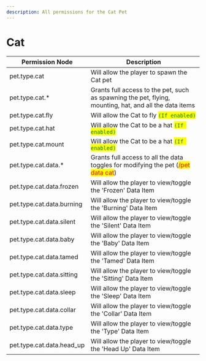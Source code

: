 ```yaml
---
description: All permissions for the Cat Pet
---
```



# Cat
| Permission Node | Description |
| - | - |
| pet.type.cat | Will allow the player to spawn the Cat pet |
| pet.type.cat.* | Grants full access to the pet, such as spawning the pet, flying, mounting, hat, and all the data items |
| pet.type.cat.fly | Will allow the Cat to fly <mark style="color:green;">`(If enabled)`</mark> |
| pet.type.cat.hat | Will allow the Cat to be a hat <mark style="color:green;">`(If enabled)`</mark> |
| pet.type.cat.mount | Will allow the Cat to be a hat <mark style="color:green;">`(If enabled)`</mark> |
| pet.type.cat.data.* | Grants full access to all the data toggles for modifying the pet (<mark style="color:red;">/pet data cat</mark>) |
| pet.type.cat.data.frozen | Will allow the player to view/toggle the 'Frozen' Data Item |
| pet.type.cat.data.burning | Will allow the player to view/toggle the 'Burning' Data Item |
| pet.type.cat.data.silent | Will allow the player to view/toggle the 'Silent' Data Item |
| pet.type.cat.data.baby | Will allow the player to view/toggle the 'Baby' Data Item |
| pet.type.cat.data.tamed | Will allow the player to view/toggle the 'Tamed' Data Item |
| pet.type.cat.data.sitting | Will allow the player to view/toggle the 'Sitting' Data Item |
| pet.type.cat.data.sleep | Will allow the player to view/toggle the 'Sleep' Data Item |
| pet.type.cat.data.collar | Will allow the player to view/toggle the 'Collar' Data Item |
| pet.type.cat.data.type | Will allow the player to view/toggle the 'Type' Data Item |
| pet.type.cat.data.head_up | Will allow the player to view/toggle the 'Head Up' Data Item |

